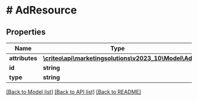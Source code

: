 # # AdResource

## Properties

Name | Type | Description | Notes
------------ | ------------- | ------------- | -------------
**attributes** | [**\criteo\api\marketingsolutions\v2023_10\Model\Ad**](Ad.md) |  | [optional]
**id** | **string** |  | [optional]
**type** | **string** |  | [optional]

[[Back to Model list]](../../README.md#models) [[Back to API list]](../../README.md#endpoints) [[Back to README]](../../README.md)

